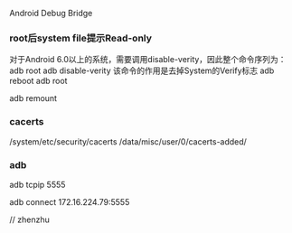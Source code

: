 Android Debug Bridge

### root后system file提示Read-only
对于Android 6.0以上的系统，需要调用disable-verity，因此整个命令序列为：
adb root
adb disable-verity 该命令的作用是去掉System的Verify标志
adb reboot
adb root

adb remount

### cacerts
/system/etc/security/cacerts
/data/misc/user/0/cacerts-added/

### adb
adb tcpip 5555

adb connect 172.16.224.79:5555

// zhenzhu
